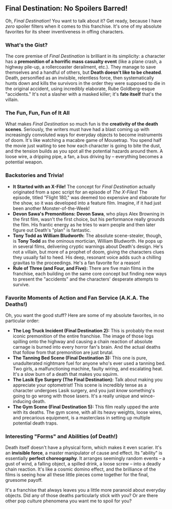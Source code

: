 ## Final Destination: No Spoilers Barred!

Oh, *Final Destination*! You want to talk about it? Get ready, because I have *zero* spoiler filters when it comes to this franchise. It's one of my absolute favorites for its sheer inventiveness in offing characters.

### What's the Gist?

The core premise of *Final Destination* is brilliant in its simplicity: a character has a **premonition of a horrific mass casualty event** (like a plane crash, a highway pile-up, a rollercoaster derailment, etc.). They manage to save themselves and a handful of others, but **Death doesn't like to be cheated**. Death, personified as an invisible, relentless force, then systematically hunts down and kills the survivors in the order they were supposed to die in the original accident, using incredibly elaborate, Rube Goldberg-esque "accidents." It's not a slasher with a masked killer; it's **fate itself** that's the villain.

### The Fun, Fun, Fun of It All

What makes *Final Destination* so much fun is the **creativity of the death scenes**. Seriously, the writers must have had a blast coming up with increasingly convoluted ways for everyday objects to become instruments of doom. It's like watching a macabre game of Mousetrap. You spend half the movie just waiting to see how each character is going to bite the dust, and the tension builds as you spot all the potential hazards around them. A loose wire, a dripping pipe, a fan, a bus driving by – everything becomes a potential weapon.

### Backstories and Trivia!

* **It Started with an X-File!** The concept for *Final Destination* actually originated from a spec script for an episode of *The X-Files*! The episode, titled "Flight 180," was deemed too expensive and elaborate for the show, so it was developed into a feature film. Imagine, if it had just been another Monster-of-the-Week!
* **Devon Sawa's Premonitions:** **Devon Sawa**, who plays Alex Browning in the first film, wasn't the first choice, but his performance really grounds the film. His frantic energy as he tries to warn people and then later figure out Death's "plan" is fantastic.
* **Tony Todd as William Bludworth:** The absolute scene-stealer, though, is **Tony Todd** as the ominous mortician, William Bludworth. He pops up in several films, delivering cryptic warnings about Death's design. He's not a villain, but more of a prophet of doom, giving the characters clues they usually fail to heed. His deep, resonant voice adds such a chilling gravitas to the proceedings. He's a fan favorite for a reason!
* **Rule of Three (and Four, and Five):** There are five main films in the franchise, each building on the same core concept but finding new ways to present the "accidents" and the characters' desperate attempts to survive.

### Favorite Moments of Action and Fan Service (A.K.A. The Deaths!)

Oh, you want the good stuff? Here are some of my absolute favorites, in no particular order:

* **The Log Truck Incident (Final Destination 2):** This is probably the most iconic premonition of the entire franchise. The image of those logs spilling onto the highway and causing a chain reaction of absolute carnage is burned into every horror fan's brain. And the actual deaths that follow from that premonition are just brutal.
* **The Tanning Bed Scene (Final Destination 3):** This one is pure, unadulterated nightmare fuel for anyone who's ever used a tanning bed. Two girls, a malfunctioning machine, faulty wiring, and escalating heat. It's a slow burn of a death that makes you squirm.
* **The Lasik Eye Surgery (The Final Destination):** Talk about making you appreciate your optometrist! This scene is incredibly tense as a character undergoes Lasik surgery, and you just *know* something's going to go wrong with those lasers. It's a really unique and wince-inducing death.
* **The Gym Scene (Final Destination 5):** This film really upped the ante with its deaths. The gym scene, with all its heavy weights, loose wires, and precarious equipment, is a masterclass in setting up multiple potential death traps.

### Interesting "Forms" and Abilities (of Death!)

Death itself doesn't have a physical form, which makes it even scarier. It's an **invisible force**, a master manipulator of cause and effect. Its "ability" is essentially **perfect choreography**. It arranges seemingly random events – a gust of wind, a falling object, a spilled drink, a loose screw – into a deadly chain reaction. It's like a cosmic domino effect, and the brilliance of the films is seeing how all these little pieces come together for the final, gruesome payoff.

It's a franchise that always leaves you a little more paranoid about everyday objects. Did any of those deaths particularly stick with you? Or are there other pop culture phenomena you want me to spoil for you?
